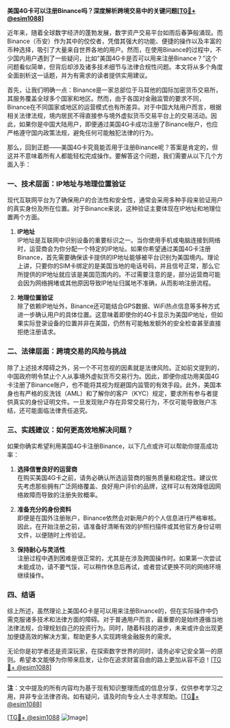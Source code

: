 **美国4G卡可以注册Binance吗？深度解析跨境交易中的关键问题[[TG💪+ @esim1088](https://t.me/s/esim1088)]**

近年来，随着全球数字经济的蓬勃发展，数字资产交易平台如雨后春笋般涌现。而Binance（币安）作为其中的佼佼者，凭借其强大的功能、便捷的操作以及丰富的币种选择，吸引了大量来自世界各地的用户。然而，在使用Binance的过程中，不少国内用户遇到了一些疑问，比如“美国4G卡是否可以用来注册Binance？”这个问题看似简单，但背后却涉及诸多技术细节与法律合规性问题。本文将从多个角度全面剖析这一话题，并为有需求的读者提供实用建议。

首先，让我们明确一点：Binance是一家总部位于马耳他的国际加密货币交易所，其服务覆盖全球多个国家和地区。然而，由于各国对金融监管的要求不同，Binance在不同国家或地区的运营模式也有所差异。对于中国大陆用户而言，根据相关法律法规，境内居民不得直接参与境外虚拟货币交易平台上的交易活动。因此，如果你是中国大陆用户，即便通过美国4G卡成功注册了Binance账户，也应严格遵守国内政策法规，避免任何可能触犯法律的行为。

那么，回到正题——美国4G卡究竟能否用于注册Binance呢？答案是肯定的，但这并不意味着所有人都能轻松完成操作。要解答这个问题，我们需要从以下几个方面入手：

### 一、技术层面：IP地址与地理位置验证

现代互联网平台为了确保用户的合法性和安全性，通常会采用多种手段来验证用户的真实身份及所在位置。对于Binance来说，这种验证主要体现在IP地址和地理位置两个方面。

1. **IP地址**  
   IP地址是互联网中识别设备的重要标识之一。当你使用手机或电脑连接到网络时，运营商会为你分配一个特定的IP地址。如果你希望通过美国4G卡注册Binance，首先需要确保该卡提供的IP地址能够被平台识别为美国境内。理论上讲，只要你的SIM卡绑定的是美国当地的电话号码，并且信号正常，那么它所提供的IP地址就应该是美国范围内的。不过需要注意的是，部分运营商可能会因为网络拥堵或其他原因导致IP地址归属地不准确，从而影响注册流程。

2. **地理位置验证**  
   除了依赖IP地址外，Binance还可能结合GPS数据、WiFi热点信息等多种方式进一步确认用户的具体位置。这意味着即使你的4G卡显示为美国IP地址，但如果实际登录设备的位置并非在美国，仍然有可能触发额外的安全检查甚至直接拒绝注册请求。

### 二、法律层面：跨境交易的风险与挑战

除了上述技术障碍之外，另一个不可忽视的因素就是法律风险。正如前文提到的，中国政府明令禁止个人从事境外虚拟货币交易行为。因此，即便你成功用美国4G卡注册了Binance账户，也不能将其视为规避国内监管的有效手段。此外，美国本身也有严格的反洗钱（AML）和了解你的客户（KYC）规定，要求所有参与者提供真实的身份证明文件。一旦发现账户存在异常交易行为，不仅可能导致账户冻结，还可能面临法律责任追究。

### 三、实践建议：如何更高效地解决问题？

如果你确实希望利用美国4G卡注册Binance，以下几点或许可以帮助你提高成功率：

1. **选择信誉良好的运营商**  
   在购买美国4G卡之前，请务必确认所选运营商的服务质量和稳定性。建议优先考虑那些拥有广泛网络覆盖、良好用户评价的品牌，这样可以有效降低因网络故障而导致的注册失败概率。

2. **准备充分的身份资料**  
   即便是在国外注册账户，Binance依然会对新用户的个人信息进行严格审核。因此，在开始注册之前，请准备好清晰有效的护照扫描件或其他官方身份证明文件，以便随时上传验证。

3. **保持耐心与灵活性**  
   注册过程中遇到困难是很正常的，尤其是在涉及跨国操作时。如果第一次尝试未能成功，请不要气馁，可以稍作休息后再试，或者尝试更换不同的网络环境继续操作。

### 四、结语

综上所述，虽然理论上美国4G卡是可以用来注册Binance的，但在实际操作中仍需克服诸多技术和法律方面的障碍。对于普通用户而言，最重要的是始终遵循当地法律法规，合理规划自己的投资行为。同时，随着科技的进步，未来或许会出现更加便捷高效的解决方案，帮助更多人实现跨境金融服务的需求。

无论你是初学者还是资深玩家，在探索数字世界的同时，请务必牢记安全第一的原则。希望本文能够为你带来启发，让你在追求财富自由的路上更加从容不迫！[[TG💪+ @esim1088](https://t.me/s/esim1088)] 

---

**注**：文中提及的所有内容均为基于现有知识整理而成的信息分享，仅供参考学习之用，并非专业法律咨询。如有疑问，请及时向专业人士寻求帮助。[[TG💪+ @esim1088](https://t.me/s/esim1088)]  

[[TG💪+ @esim1088](https://t.me/s/esim1088) ![Image](https://i.postimg.cc/4NQfJmqS/Snipaste-2025-05-13-00-14-12.png)]